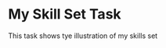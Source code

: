 <h1> My Skill Set Task </h1>
<p> This task shows tye illustration of my skills set </p>
<a
href="https://comfort-deola.github.io/Skill_set"/>
</a>
